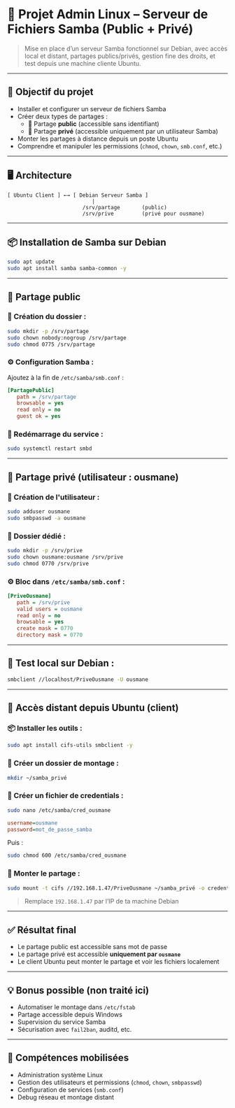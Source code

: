 # 🧰 Projet Admin Linux – Serveur de Fichiers Samba (Public + Privé)

> Mise en place d’un serveur Samba fonctionnel sur Debian, avec accès local et distant, partages publics/privés, gestion fine des droits, et test depuis une machine cliente Ubuntu.

---

## 🔧 Objectif du projet

- Installer et configurer un serveur de fichiers Samba
- Créer deux types de partages :
  - 📂 Partage **public** (accessible sans identifiant)
  - 🔐 Partage **privé** (accessible uniquement par un utilisateur Samba)
- Monter les partages à distance depuis un poste Ubuntu
- Comprendre et manipuler les permissions (`chmod`, `chown`, `smb.conf`, etc.)

---

## 🖥️ Architecture

```
[ Ubuntu Client ] ←→ [ Debian Serveur Samba ]
                           |
                        /srv/partage       (public)
                        /srv/prive         (privé pour ousmane)
```

---

## 📦 Installation de Samba sur Debian

```bash
sudo apt update
sudo apt install samba samba-common -y
```

---

## 📁 Partage public

### 📂 Création du dossier :
```bash
sudo mkdir -p /srv/partage
sudo chown nobody:nogroup /srv/partage
sudo chmod 0775 /srv/partage
```

### ⚙️ Configuration Samba :

Ajoutez à la fin de `/etc/samba/smb.conf` :
```ini
[PartagePublic]
   path = /srv/partage
   browsable = yes
   read only = no
   guest ok = yes
```

### 🔁 Redémarrage du service :
```bash
sudo systemctl restart smbd
```

---

## 🔐 Partage privé (utilisateur : ousmane)

### 👤 Création de l'utilisateur :
```bash
sudo adduser ousmane
sudo smbpasswd -a ousmane
```

### 📂 Dossier dédié :
```bash
sudo mkdir -p /srv/prive
sudo chown ousmane:ousmane /srv/prive
sudo chmod 0770 /srv/prive
```

### ⚙️ Bloc dans `/etc/samba/smb.conf` :
```ini
[PriveOusmane]
   path = /srv/prive
   valid users = ousmane
   read only = no
   browsable = yes
   create mask = 0770
   directory mask = 0770
```

---

## 🧪 Test local sur Debian :
```bash
smbclient //localhost/PriveOusmane -U ousmane
```

---

## 🧷 Accès distant depuis Ubuntu (client)

### 📦 Installer les outils :
```bash
sudo apt install cifs-utils smbclient -y
```

### 📁 Créer un dossier de montage :
```bash
mkdir ~/samba_privé
```

### 🔐 Créer un fichier de credentials :
```bash
sudo nano /etc/samba/cred_ousmane
```

```ini
username=ousmane
password=mot_de_passe_samba
```

Puis :
```bash
sudo chmod 600 /etc/samba/cred_ousmane
```

### 📌 Monter le partage :
```bash
sudo mount -t cifs //192.168.1.47/PriveOusmane ~/samba_privé -o credentials=/etc/samba/cred_ousmane,vers=3.0,sec=ntlmssp
```

> Remplace `192.168.1.47` par l’IP de ta machine Debian

---

## ✅ Résultat final

- Le partage public est accessible sans mot de passe
- Le partage privé est accessible **uniquement par `ousmane`**
- Le client Ubuntu peut monter le partage et voir les fichiers localement

---

## 💡 Bonus possible (non traité ici)

- Automatiser le montage dans `/etc/fstab`
- Partage accessible depuis Windows
- Supervision du service Samba
- Sécurisation avec `fail2ban`, auditd, etc.

---

## 🧠 Compétences mobilisées

- Administration système Linux
- Gestion des utilisateurs et permissions (`chmod`, `chown`, `smbpasswd`)
- Configuration de services (`smb.conf`)
- Debug réseau et montage distant
